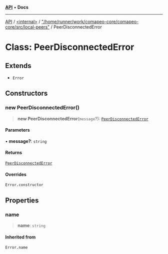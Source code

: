 [**API**](../../../../README.md) • **Docs**

***

[API](../../../../README.md) / [\<internal\>](../../../README.md) / ["/home/runner/work/comapeo-core/comapeo-core/src/local-peers"](../README.md) / PeerDisconnectedError

# Class: PeerDisconnectedError

## Extends

- `Error`

## Constructors

### new PeerDisconnectedError()

> **new PeerDisconnectedError**(`message`?): [`PeerDisconnectedError`](PeerDisconnectedError.md)

#### Parameters

• **message?**: `string`

#### Returns

[`PeerDisconnectedError`](PeerDisconnectedError.md)

#### Overrides

`Error.constructor`

## Properties

### name

> **name**: `string`

#### Inherited from

`Error.name`
